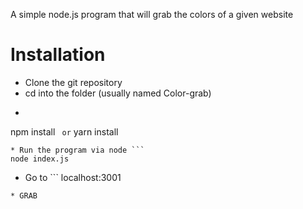 A simple node.js program that will grab the colors of a given website

# Installation
* Clone the git repository
* cd into the folder (usually named Color-grab)
* ```
npm install
```  or ```
yarn install
```
* Run the program via node ```
node index.js
```
* Go to ```
localhost:3001
```
* GRAB
